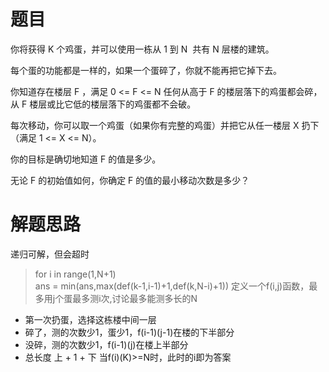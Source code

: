 # 题目
你将获得 K 个鸡蛋，并可以使用一栋从 1 到 N  共有 N 层楼的建筑。  

每个蛋的功能都是一样的，如果一个蛋碎了，你就不能再把它掉下去。  

你知道存在楼层 F ，满足 0 <= F <= N 任何从高于 F 的楼层落下的鸡蛋都会碎，从 F 楼层或比它低的楼层落下的鸡蛋都不会破。  

每次移动，你可以取一个鸡蛋（如果你有完整的鸡蛋）并把它从任一楼层 X 扔下（满足 1 <= X <= N）。  

你的目标是确切地知道 F 的值是多少。  

无论 F 的初始值如何，你确定 F 的值的最小移动次数是多少？
# 解题思路
递归可解，但会超时
> for i in range(1,N+1)  
> ans = min(ans,max(def(k-1,i-1)+1,def(k,N-i)+1))
定义一个f(i,j)函数，最多用j个蛋最多测i次,讨论最多能测多长的N
- 第一次扔蛋，选择这栋楼中间一层
- 碎了，测的次数少1，蛋少1，f(i-1)(j-1)在楼的下半部分
- 没碎，测的次数少1，f(i-1)(j)在楼上半部分
- 总长度 上 + 1 + 下
当f(i)(K)>=N时，此时的i即为答案